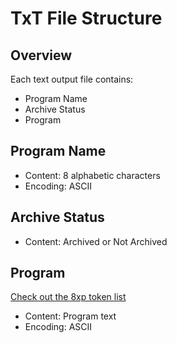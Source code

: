 # TxT File Structure

## Overview

Each text output file contains:

- Program Name
- Archive Status
- Program

## Program Name

- Content: 8 alphabetic characters
- Encoding: ASCII

## Archive Status

- Content: Archived or Not Archived

## Program

[Check out the 8xp token list](tokens.md)

- Content: Program text
- Encoding: ASCII
